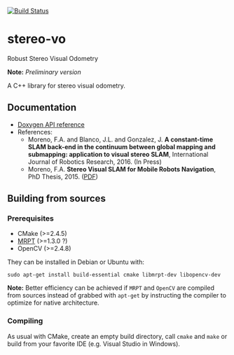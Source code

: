 [![Build Status](https://travis-ci.org/famoreno/stereo-vo.svg?branch=master)](https://travis-ci.org/famoreno/stereo-vo)

# stereo-vo
Robust Stereo Visual Odometry

**Note:** *Preliminary version*

A C++ library for stereo visual odometry.

## Documentation
* [Doxygen API reference](http://famoreno.github.io/stereo-vo/)
* References:
  * Moreno, F.A. and Blanco, J.L. and Gonzalez, J. **A constant-time SLAM back-end in the continuum between global mapping and submapping: application to visual stereo SLAM**, International Journal of Robotics Research, 2016. (In Press)
  *  Moreno, F.A. **Stereo Visual SLAM for Mobile Robots Navigation**, PhD Thesis, 2015. ([PDF](http://mapir.isa.uma.es/famoreno/papers/thesis/FAMD_thesis.pdf))

## Building from sources

### Prerequisites

* CMake (>=2.4.5)
* [MRPT](https://github.com/MRPT/mrpt) (>=1.3.0 ?)
* OpenCV (>=2.4.8)

They can be installed in Debian or Ubuntu with:

    sudo apt-get install build-essential cmake libmrpt-dev libopencv-dev

**Note:** Better efficiency can be achieved if `MRPT` and `OpenCV` are compiled from sources instead of grabbed with `apt-get` by instructing the compiler to optimize for native architecture.

### Compiling

As usual with CMake, create an empty build directory, call `cmake` and `make` or build from your favorite IDE (e.g. Visual Studio in Windows). 



